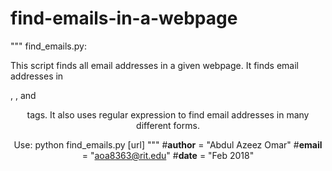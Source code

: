 # find-emails-in-a-webpage

"""
find_emails.py:

This script finds all email addresses in a given webpage. It finds email addresses in <p>, <href>, and <center> tags. 
It also uses regular expression to find email addresses in many different forms.

Use: python find_emails.py [url]
"""
#__author__ = "Abdul Azeez Omar"
#__email__ = "aoa8363@rit.edu"
#__date__ = "Feb 2018"
